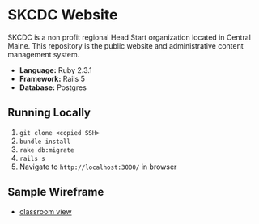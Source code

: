 # SKCDC Website

SKCDC is a non profit regional Head Start organization located in Central Maine. This repository is the public website and administrative content management system. 

  - **Language:** Ruby 2.3.1
  - **Framework:** Rails 5
  - **Database:** Postgres
  
## Running Locally 
  1. ```git clone <copied SSH>```
  2. ```bundle install```
  3. ```rake db:migrate```
  4. ```rails s```
  5. Navigate to ```http://localhost:3000/``` in browser

## Sample Wireframe
- [classroom view](https://wireframe.cc/8XTt3C)

